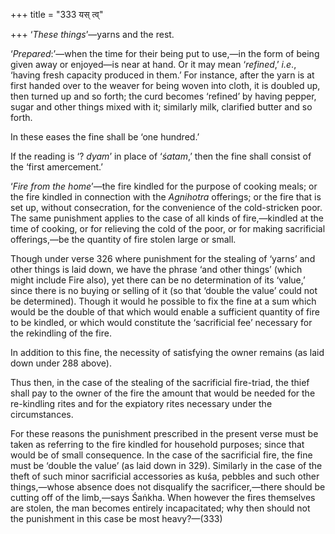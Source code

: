 +++
title = "333 यस् त्व्"

+++
‘*These things*’—yarns and the rest.

‘*Prepared*:’—when the time for their being put to use,—in the form of
being given away or enjoyed—is near at hand. Or it may mean ‘*refined*,’
*i.e*., ‘having fresh capacity produced in them.’ For instance, after
the yarn is at first handed over to the weaver for being woven into
cloth, it is doubled up, then turned up and so forth; the curd becomes
‘refined’ by having pepper, sugar and other things mixed with it;
similarly milk, clarified butter and so forth.

In these eases the fine shall be ‘one hundred.’

If the reading is ‘? *dyam*’ in place of ‘*śatam*,’ then the fine shall
consist of the ‘first amercement.’

‘*Fire from the home*’—the fire kindled for the purpose of cooking
meals; or the fire kindled in connection with the *Agnihotra* offerings;
or the fire that is set up, without consecration, for the convenience of
the cold-stricken poor. The same punishment applies to the case of all
kinds of fire,—kindled at the time of cooking, or for relieving the cold
of the poor, or for making sacrificial offerings,—be the quantity of
fire stolen large or small.

Though under verse 326 where punishment for the stealing of ‘yarns’ and
other things is laid down, we have the phrase ‘and other things’ (which
might include Fire also), yet there can be no determination of its
‘value,’ since there is no buying or selling of it (so that ‘double the
value’ could not be determined). Though it would he possible to fix the
fine at a sum which would be the double of that which would enable a
sufficient quantity of fire to be kindled, or which would constitute the
‘sacrificial fee’ necessary for the rekindling of the fire.

In addition to this fine, the necessity of satisfying the owner remains
(as laid down under 288 above).

Thus then, in the case of the stealing of the sacrificial fire-triad,
the thief shall pay to the owner of the fire the amount that would be
needed for the re-kindling rites and for the expiatory rites necessary
under the circumstances.

For these reasons the punishment prescribed in the present verse must be
taken as referring to the fire kindled for household purposes; since
that would be of small consequence. In the case of the sacrificial fire,
the fine must be ‘double the value’ (as laid down in 329). Similarly in
the case of the theft of such minor sacrificial accessories as kuśa,
pebbles and such other things,—whose absence does not disqualify the
sacrificer,—there should be cutting off of the limb,—says Śaṅkha. When
however the fires themselves are stolen, the man becomes entirely
incapacitated; why then should not the punishment in this case be most
heavy?—(333)


